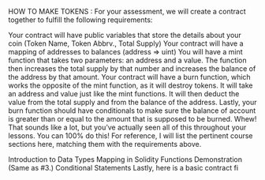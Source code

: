 HOW TO MAKE TOKENS : 
For your assessment, we will create a contract together to fulfill the following requirements:

Your contract will have public variables that store the details about your coin (Token Name, Token Abbrv., Total Supply)
Your contract will have a mapping of addresses to balances (address => uint)
You will have a mint function that takes two parameters: an address and a value. The function then increases the total supply by that number and increases the balance of the address by that amount.
Your contract will have a burn function, which works the opposite of the mint function, as it will destroy tokens. It will take an address and value just like the mint functions. It will then deduct the value from the total supply and from the balance of the address.
Lastly, your burn function should have conditionals to make sure the balance of account is greater than or equal to the amount that is supposed to be burned.
Whew! That sounds like a lot, but you’ve actually seen all of this throughout your lessons. You can 100% do this! For reference, I will list the pertinent course sections here, matching them with the requirements above.

Introduction to Data Types
Mapping in Solidity
Functions Demonstration
(Same as #3.)
Conditional Statements
Lastly, here is a basic contract fi
